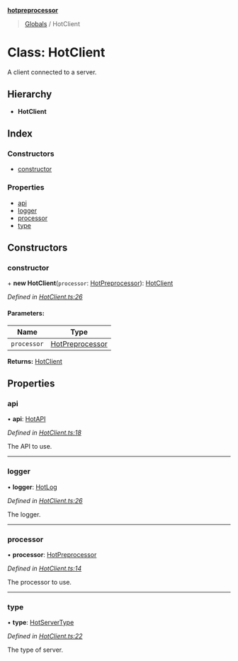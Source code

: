 **[hotpreprocessor](../README.md)**

> [Globals](../globals.md) / HotClient

# Class: HotClient

A client connected to a server.

## Hierarchy

* **HotClient**

## Index

### Constructors

* [constructor](hotclient.md#constructor)

### Properties

* [api](hotclient.md#api)
* [logger](hotclient.md#logger)
* [processor](hotclient.md#processor)
* [type](hotclient.md#type)

## Constructors

### constructor

\+ **new HotClient**(`processor`: [HotPreprocessor](hotpreprocessor.md)): [HotClient](hotclient.md)

*Defined in [HotClient.ts:26](https://github.com/OurFreeLight/HotPreprocessor/blob/4cb6771/src/HotClient.ts#L26)*

#### Parameters:

Name | Type |
------ | ------ |
`processor` | [HotPreprocessor](hotpreprocessor.md) |

**Returns:** [HotClient](hotclient.md)

## Properties

### api

•  **api**: [HotAPI](hotapi.md)

*Defined in [HotClient.ts:18](https://github.com/OurFreeLight/HotPreprocessor/blob/4cb6771/src/HotClient.ts#L18)*

The API to use.

___

### logger

•  **logger**: [HotLog](hotlog.md)

*Defined in [HotClient.ts:26](https://github.com/OurFreeLight/HotPreprocessor/blob/4cb6771/src/HotClient.ts#L26)*

The logger.

___

### processor

•  **processor**: [HotPreprocessor](hotpreprocessor.md)

*Defined in [HotClient.ts:14](https://github.com/OurFreeLight/HotPreprocessor/blob/4cb6771/src/HotClient.ts#L14)*

The processor to use.

___

### type

•  **type**: [HotServerType](../enums/hotservertype.md)

*Defined in [HotClient.ts:22](https://github.com/OurFreeLight/HotPreprocessor/blob/4cb6771/src/HotClient.ts#L22)*

The type of server.
